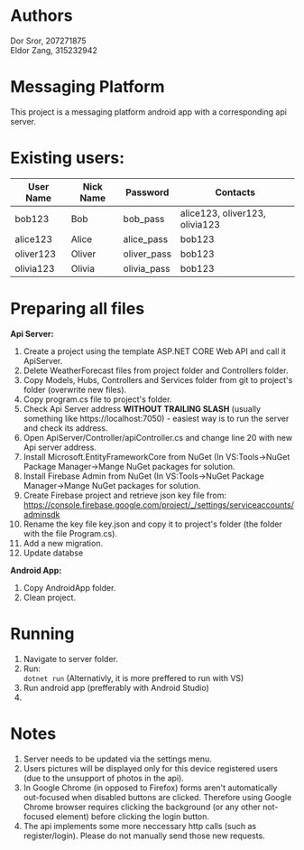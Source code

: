 # Authors
Dor Sror, 207271875  
Eldor Zang, 315232942  
# Messaging Platform
This project is a messaging platform android app with a corresponding api server.

# Existing users:
User Name | Nick Name | Password | Contacts
--- | --- | --- | --- |
bob123 | Bob | bob_pass | alice123, oliver123, olivia123
alice123 | Alice | alice_pass | bob123
oliver123 | Oliver | oliver_pass | bob123
olivia123 | Olivia | olivia_pass | bob123


# Preparing all files

**Api Server:**  
1. Create a project using the template ASP.NET CORE Web API and call it ApiServer.
2. Delete WeatherForecast files from project folder and Controllers folder.
4. Copy Models, Hubs, Controllers and Services folder from git to project's folder (overwrite new files).
5. Copy program.cs file to project's folder.
6. Check Api Server address **WITHOUT TRAILING SLASH** (usually something like https://localhost:7050) - easiest way is to run the server and check its address.
7. Open ApiServer/Controller/apiController.cs and change line 20 with new Api server address.
8. Install Microsoft.EntityFrameworkCore from NuGet (In VS:Tools->NuGet Package Manager->Mange NuGet packages for solution.
9. Install Firebase Admin from NuGet (In VS:Tools->NuGet Package Manager->Mange NuGet packages for solution.
10. Create Firebase project and retrieve json key file from: https://console.firebase.google.com/project/_/settings/serviceaccounts/adminsdk
11. Rename the key file key.json and copy it to project's folder (the folder with the file Program.cs).
12. Add a new migration.
13. Update databse

**Android App:**  
1. Copy AndroidApp folder.
2. Clean project. 

# Running
1. Navigate to server folder.
2. Run:  
`dotnet run`
(Alternativly, it is more preffered to run with VS)
3. Run android app (prefferably with Android Studio) 
4. 
# Notes
1. Server needs to be updated via the settings menu.
2. Users pictures will be displayed only for this device registered users (due to the unsupport of photos in the api).
3. In Google Chrome (in opposed to Firefox) forms aren't automatically out-focused when disabled buttons are clicked. Therefore using Google Chrome browser requires clicking the background (or any other not-focused element) before clicking the login button.
4. The api implements some more neccessary http calls (such as register/login). Please do not manually send those new requests.
